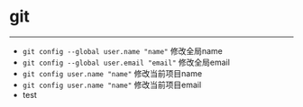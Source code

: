 # git 
-----
- `git config --global user.name "name"` 修改全局name
- `git config --global user.email "email"` 修改全局email
- `git config user.name "name"` 修改当前项目name
- `git config user.name "name"` 修改当前项目email
- test